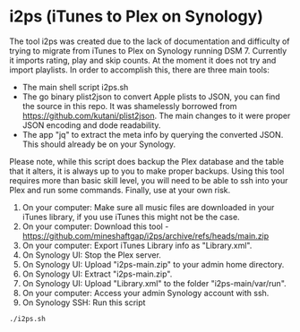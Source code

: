 # i2ps (iTunes to Plex on Synology)

The tool i2ps was created due to the lack of documentation and difficulty of trying to migrate from iTunes to Plex on Synology running DSM 7. Currently it imports rating, play and skip counts. At the moment it does not try and import playlists. In order to accomplish this, there are three main tools:
  - The main shell script i2ps.sh
  - The go binary plist2json to convert Apple plists to JSON, you can find the source in this repo. It was shamelessly borrowed from https://github.com/kutani/plist2json. The main changes to it were proper JSON encoding and dode readability.
  - The app "jq" to extract the meta info by querying the converted JSON. This should already be on your Synology.

Please note, while this script does backup the Plex database and the table that it alters, it is always up to you to make proper backups. Using this tool requires more than basic skill level, you will need to be able to ssh into your Plex and run some commands. Finally, use at your own risk.

1. On your computer: Make sure all music files are downloaded in your iTunes library, if you use iTunes this might not be the case.
1. On your computer: Download this tool - https://github.com/mineshaftgap/i2ps/archive/refs/heads/main.zip
1. On your computer: Export iTunes Library info as "Library.xml".
1. On Synology UI: Stop the Plex server.
1. On Synology UI: Upload "i2ps-main.zip" to your admin home directory.
1. On Synology UI: Extract "i2ps-main.zip".
1. On Synology UI: Upload "Library.xml" to the folder "i2ps-main/var/run".
1. On your computer: Access your admin Synology account with ssh.
1. On Synology SSH: Run this script
```
./i2ps.sh
```
